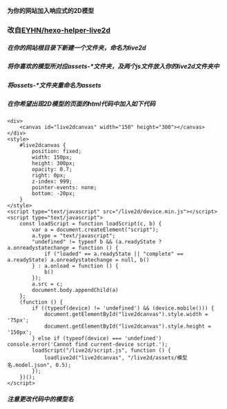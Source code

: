 #### 为你的网站加入响应式的2D模型
### 改自[EYHN/hexo-helper-live2d](https://github.com/EYHN/hexo-helper-live2d)
##### 在你的网站根目录下新建一个文件夹，命名为live2d  

##### 将你喜欢的模型所对应assets-*文件夹，及两个js文件放入你的live2d文件夹中  
##### 将assets-*文件夹重命名为assets  
##### 在你希望出现2D模型的页面的html代码中加入如下代码  
```
<div>
    <canvas id="live2dcanvas" width="150" height="300"></canvas>
</div>
<style>
    #live2dcanvas {
        position: fixed;
        width: 150px;
        height: 300px;
        opacity: 0.7;
        right: 0px;
        z-index: 999;
        pointer-events: none;
        bottom: -20px;
    }
</style>
<script type="text/javascript" src="/live2d/device.min.js"></script>
<script type="text/javascript">
    const loadScript = function loadScript(c, b) {
        var a = document.createElement("script");
        a.type = "text/javascript";
        "undefined" != typeof b && (a.readyState ? a.onreadystatechange = function () {
            if ("loaded" == a.readyState || "complete" == a.readyState) a.onreadystatechange = null, b()
        } : a.onload = function () {
            b()
        });
        a.src = c;
        document.body.appendChild(a)
    };
    (function () {
        if ((typeof(device) != 'undefined') && (device.mobile())) {
            document.getElementById("live2dcanvas").style.width = '75px';
            document.getElementById("live2dcanvas").style.height = '150px';
        } else if (typeof(device) === 'undefined') console.error('Cannot find current-device script.');
        loadScript("/live2d/script.js", function () {
            loadlive2d("live2dcanvas", "/live2d/assets/模型名.model.json", 0.5);
        });
    })();
</script>  

```  
##### 注意更改代码中的模型名